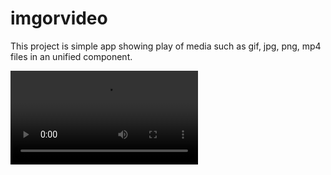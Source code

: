 # imgorvideo


This project is simple app showing play of media such as gif, jpg, png, mp4 files
in an unified component.

![example](Untitled.mov)

